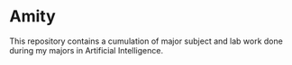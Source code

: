 # Amity
This repository contains a cumulation of major subject and lab work done during my majors in Artificial Intelligence.
